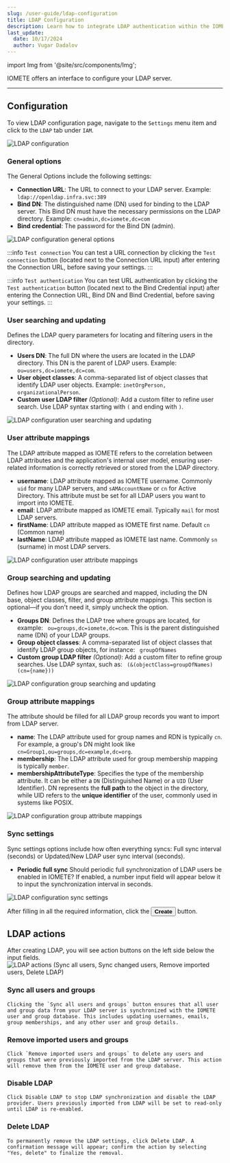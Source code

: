 ```yaml
---
slug: /user-guide/ldap-configuration
title: LDAP Configuration
description: Learn how to integrate LDAP authentication within the IOMETE Data Plane
last_update:
  date: 10/17/2024
  author: Vugar Dadalov
---
```


import Img from '@site/src/components/Img';

IOMETE offers an interface to configure your LDAP server.

---

## Configuration

To view LDAP configuration page, navigate to the `Settings` menu item and click to the `LDAP` tab under `IAM`.

<Img src="/img/user-guide/ldap/ldap-configuration.png" alt="LDAP configuration" />

### General options

The General Options include the following settings:

- **Connection URL**:
  The URL to connect to your LDAP server. Example: `ldap://openldap.infra.svc:389`
- **Bind DN**:
  The distinguished name (DN) used for binding to the LDAP server. This Bind DN must have the necessary permissions on the LDAP directory. Example: `cn=admin,dc=iomete,dc=com`
- **Bind credential**:
  The password for the Bind DN (admin).

<Img src="/img/user-guide/ldap/ldap-general-options.png" alt="LDAP configuration general options" maxWidth="600px"/>

:::info `Test connection`
You can test a URL connection by clicking the `Test connection` button (located next to the Connection URL input) after entering the Connection URL, before saving your settings.
:::

:::info `Test authentication`
You can test URL authentication by clicking the `Test authentication` button (located next to the Bind Credential input) after entering the Connection URL, Bind DN and Bind Credential, before saving your settings.
:::

### User searching and updating

Defines the LDAP query parameters for locating and filtering users in the directory.

- **Users DN**:
  The full DN where the users are located in the LDAP directory. This DN is the parent of LDAP users. Example: ` ou=users,dc=iomete,dc=com`.
- **User object classes**:
  A comma-separated list of object classes that identify LDAP user objects. Example: `inetOrgPerson, organizationalPerson`.
- **Custom user LDAP filter** _(Optional)_:
  Add a custom filter to refine user search. Use LDAP syntax starting with `(` and ending with `)`.

<Img src="/img/user-guide/ldap/ldap-user-setting.png" alt="LDAP configuration user searching and updating" maxWidth="600px"/>

### User attribute mappings

The LDAP attribute mapped as IOMETE refers to the correlation between LDAP attributes and the application's internal user model, ensuring user-related information is correctly retrieved or stored from the LDAP directory.

- **username**:
  LDAP attribute mapped as IOMETE username. Commonly `uid` for many LDAP servers, and `sAMAccountName` or `cn` for Active Directory. This attribute must be set for all LDAP users you want to import into IOMETE.
- **email**: LDAP attribute mapped as IOMETE email. Typically `mail` for most LDAP servers.
- **firstName**: LDAP attribute mapped as IOMETE first name. Default `cn` (Common name)
- **lastName**: LDAP attribute mapped as IOMETE last name. Commonly `sn` (surname) in most LDAP servers.

<Img src="/img/user-guide/ldap/ldap-user-attribute-mapping.png" alt="LDAP configuration user attribute mappings" maxWidth="600px"/>

### Group searching and updating

Defines how LDAP groups are searched and mapped, including the DN base, object classes, filter, and group attribute mappings. This section is optional—if you don't need it, simply uncheck the option.

- **Groups DN**:
  Defines the LDAP tree where groups are located, for example: ` ou=groups,dc=iomete,dc=com`.
  This is the parent distinguished name (DN) of your LDAP groups.
- **Group object classes**:
  A comma-separated list of object classes that identify LDAP group objects, for instance: ` groupOfNames`
- **Custom group LDAP filter** _(Optional)_:
  Add a custom filter to refine group searches. Use LDAP syntax, such as: ` (&(objectClass=groupOfNames)(cn={name}))`

<Img src="/img/user-guide/ldap/ldap-group-setting.png" alt="LDAP configuration group searching and updating" maxWidth="600px"/>

### Group attribute mappings

The attribute should be filled for all LDAP group records you want to import from LDAP server.

- **name**: The LDAP attribute used for group names and RDN is typically `cn`. For example, a group's DN might look like `cn=Group1,ou=groups,dc=example,dc=org`.
- **membership**: The LDAP attribute used for group membership mapping is typically `member`.
- **membershipAttributeType**: Specifies the type of the membership attribute. It can be either a `DN` (Distinguished Name) or a `UID` (User Identifier). DN represents the **full path** to the object in the directory, while UID refers to the **unique identifier** of the user, commonly used in systems like POSIX.

<Img src="/img/user-guide/ldap/ldap-group-attribute-mapping.png" alt="LDAP configuration group attribute mappings" maxWidth="600px" />

### Sync settings

Sync settings options include how often everything syncs: Full sync interval (seconds) or Updated/New LDAP user sync interval (seconds).

- **Periodic full sync** Should periodic full synchronization of LDAP users be enabled in IOMETE? If enabled, a number input field will appear below it to input the synchronization interval in seconds.

<Img src="/img/user-guide/ldap/ldap-sync-settings.png" alt="LDAP configuration sync settings" maxWidth="600px" />

After filling in all the required information, click the <button className="button button--primary button-iom">**Create**</button> button.

## LDAP actions

After creating LDAP, you will see action buttons on the left side below the input fields.
<Img src="/img/user-guide/ldap/ldap-sync-actions.png" alt="LDAP actions (Sync all users, Sync changed users, Remove imported users, Delete LDAP)"  maxWidth="600px" />

### **Sync all users and groups**

    Clicking the `Sync all users and groups` button ensures that all user and group data from your LDAP server is synchronized with the IOMETE user and group database. This includes updating usernames, emails, group memberships, and any other user and group details.

### **Remove imported users and groups**

    Click `Remove imported users and groups` to delete any users and groups that were previously imported from the LDAP server. This action will remove them from the IOMETE user and group database.

### **Disable LDAP**

    Click Disable LDAP to stop LDAP synchronization and disable the LDAP provider. Users previously imported from LDAP will be set to read-only until LDAP is re-enabled.

### **Delete LDAP**

    To permanently remove the LDAP settings, click Delete LDAP. A confirmation message will appear; confirm the action by selecting "Yes, delete" to finalize the removal.
